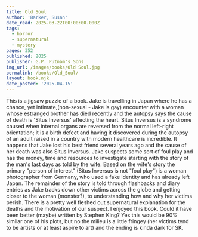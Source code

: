 ```yaml
---
title: Old Soul
author: 'Barker, Susan'
date_read: 2025-03-22T00:00:00.000Z
tags:
  - horror
  - supernatural
  - mystery
pages: 352
published: 2025
publisher: G.P. Putnam's Sons
img_url: /images/books/Old Soul.jpg
permalink: /books/Old_Soul/
layout: book.njk
date_posted: '2025-04-15'
---
```

This is a jigsaw puzzle of a book.  Jake is travelling in Japan where he has a chance, yet intimate,(non-sexual - Jake is gay) encounter with a woman whose estranged brother has died recently and the autopsy says the cause of death is 'Situs Inversus' affecting the heart. Situs Inversus is a syndrome caused when internal organs are reversed from the normal left-right orientation; it is a birth defect and having it discovered during the autopsy of an adult raised in a country with modern healthcare is incredible.  It happens that Jake lost his best friend several years ago and the cause of her death was also Situs Inversus.  Jake suspects some sort of foul play and has the money, time and resources to investigate starting with the story of the man's last days as told by the wife. Based on the wife's story the primary "person of interest" (Situs Inversus is not "foul play") is a woman photographer from Germany, who used a fake identity and has already left Japan.  The remainder of the story is told through flashbacks and diary entries as Jake tracks down other victims across the globe and getting closer to the woman (monster?), to understanding how and why her victims perish.  There is a pretty well fleshed out supernatural explanation for the deaths and the motivation of our suspect.  I enjoyed this book. Could it have been better (maybe) written by Stephen King? Yes this would be 90% similar one of his plots, but no the milieu is a little fringey (her victims tend to be artists or at least aspire to art) and the ending is kinda dark for SK.   
